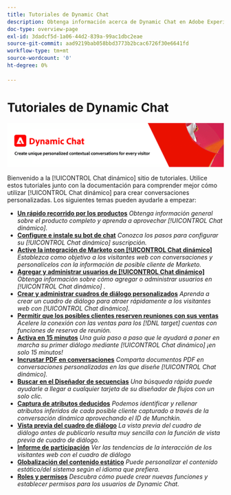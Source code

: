 ```yaml
---
title: Tutoriales de Dynamic Chat
description: Obtenga información acerca de Dynamic Chat en Adobe Experience League. Utilice estos tutoriales junto con la documentación para comprender mejor cómo utilizar Dynamic Chat con el fin de crear conversaciones personalizadas.
doc-type: overview-page
exl-id: 3dadcf5d-1a06-44d2-839a-99ac1dbc2eae
source-git-commit: aad9219bab058bbd3773b2bcac6726f30e6641fd
workflow-type: tm+mt
source-wordcount: '0'
ht-degree: 0%

---
```


# Tutoriales de Dynamic Chat

![](assets/dynamic-chat-header.png)

Bienvenido a la [!UICONTROL Chat dinámico]  sitio de tutoriales. Utilice estos tutoriales junto con la documentación para comprender mejor cómo utilizar [!UICONTROL Chat dinámico]  para crear conversaciones personalizadas. Los siguientes temas pueden ayudarle a empezar:

* **[Un rápido recorrido por los productos](product-tour.md)**
   *Obtenga información general sobre el producto completo y aprenda a aprovechar [!UICONTROL Chat dinámico].*
* **[Configure e instale su bot de chat](setup.md)**
   *Conozca los pasos para configurar su [!UICONTROL Chat dinámico]  suscripción.*
* **[Active la integración de Marketo con [!UICONTROL Chat dinámico]](marketo-integration.md)**
   *Establezca como objetivo a los visitantes web con conversaciones y personalícelos con la información de posible cliente de Marketo.*
* **[Agregar y administrar usuarios de [!UICONTROL Chat dinámico]](user-management.md)**
   *Obtenga información sobre cómo agregar o administrar usuarios en [!UICONTROL Chat dinámico] .*
* **[Crear y administrar cuadros de diálogo personalizados](dialogue-management.md)**
   *Aprenda a crear un cuadro de diálogo para atraer rápidamente a los visitantes web con [!UICONTROL Chat dinámico].*
* **[Permitir que los posibles clientes reserven reuniones con sus ventas](meeting-booking.md)**
   *Acelere la conexión con las ventas para los [!DNL target] cuentas con funciones de reserva de reunión.*
* **[Activa en 15 minutos](go-live-in-15-minutes.md)**
   *Una guía paso a paso que le ayudará a poner en marcha su primer diálogo mediante [!UICONTROL Chat dinámico]  ¡en solo 15 minutos!*
* **[Incrustar PDF en conversaciones](document-cloud-integration.md)**
   *Comparta documentos PDF en conversaciones personalizadas en las que diseñe [!UICONTROL Chat dinámico].*
* **[Buscar en el Diseñador de secuencias](search-in-stream-designer.md)**
   *Una búsqueda rápida puede ayudarle a llegar a cualquier tarjeta de su diseñador de flujos con un solo clic.*
* **[Captura de atributos deducidos](capture-inferred-attributes.md)**
   *Podemos identificar y rellenar atributos inferidos de cada posible cliente capturado a través de la conversación dinámica aprovechando el ID de Munchkin.*
* **[Vista previa del cuadro de diálogo](dialogue-preview.md)**
   *La vista previa del cuadro de diálogo antes de publicarlo resulta muy sencilla con la función de vista previa de cuadro de diálogo.*
* **[Informe de participación](engagement-report.md)**
   *Ver las tendencias de la interacción de los visitantes web con el cuadro de diálogo*
* **[Globalización del contenido estático](globalization-of-static-content.md)**
   *Puede personalizar el contenido estático/del sistema según el idioma que prefiera.*
* **[Roles y permisos](roles-and-permissions.md)**
   *Descubra cómo puede crear nuevas funciones y establecer permisos para los usuarios de Dynamic Chat.*
